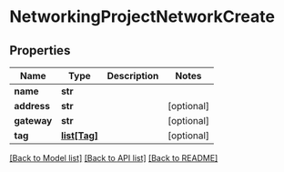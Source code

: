 # NetworkingProjectNetworkCreate

## Properties
Name | Type | Description | Notes
------------ | ------------- | ------------- | -------------
**name** | **str** |  | 
**address** | **str** |  | [optional] 
**gateway** | **str** |  | [optional] 
**tag** | [**list[Tag]**](Tag.md) |  | [optional] 

[[Back to Model list]](../README.md#documentation-for-models) [[Back to API list]](../README.md#documentation-for-api-endpoints) [[Back to README]](../README.md)


